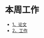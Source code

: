 # 本周工作
- [1、论文](https://github.com/Darren-pty/Research/blob/main/paper/2-paper%20note/paper.md)
- [2、工作]()




